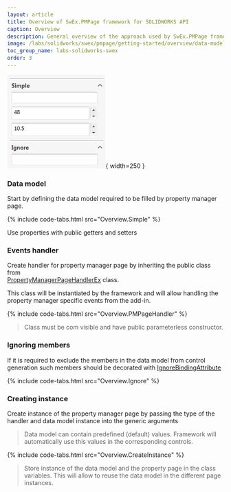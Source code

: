 ```yaml
---
layout: article
title: Overview of SwEx.PMPage framework for SOLIDWORKS API
caption: Overview
description: General overview of the approach used by SwEx.PMPage framework for building property manager pages in SOLIDWORKS API
image: /labs/solidworks/swex/pmpage/getting-started/overview/data-model-pmpage.png
toc_group_name: labs-solidworks-swex
order: 3
---
```

![Property Manager Page driven by data model](data-model-pmpage.png){ width=250 }

### Data model

Start by defining the data model required to be filled by property manager page.

{% include code-tabs.html src="Overview.Simple" %}

Use properties with public getters and setters

### Events handler

Create handler for property manager page by inheriting the public class from 	
[PropertyManagerPageHandlerEx](https://docs.codestack.net/swex/pmpage/html/T_CodeStack_SwEx_PMPage_PropertyManagerPageHandlerEx.htm) class.

This class will be instantiated by the framework and will allow handling the property manager specific events from the add-in.

{% include code-tabs.html src="Overview.PMPageHandler" %}

> Class must be com visible and have public parameterless constructor.

### Ignoring members

If it is required to exclude the members in the data model from control generation such members should be decorated with [IgnoreBindingAttribute](https://docs.codestack.net/swex/pmpage/html/T_CodeStack_SwEx_PMPage_Attributes_IgnoreBindingAttribute.htm)

{% include code-tabs.html src="Overview.Ignore" %}

### Creating instance

Create instance of the property manager page by passing the type of the handler and data model instance into the generic arguments

> Data model can contain predefined (default) values. Framework will automatically use this values in the corresponding controls.

{% include code-tabs.html src="Overview.CreateInstance" %}

> Store instance of the data model and the property page in the class variables. This will allow to reuse the data model in the different page instances.
